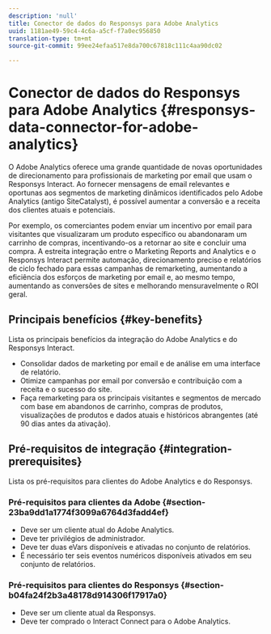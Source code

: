 ```yaml
---
description: 'null'
title: Conector de dados do Responsys para Adobe Analytics
uuid: 1181ae49-59c4-4c6a-a5cf-f7a0ec956850
translation-type: tm+mt
source-git-commit: 99ee24efaa517e8da700c67818c111c4aa90dc02

---
```



# Conector de dados do Responsys para Adobe Analytics {#responsys-data-connector-for-adobe-analytics}

O Adobe Analytics oferece uma grande quantidade de novas oportunidades de direcionamento para profissionais de marketing por email que usam o Responsys Interact. Ao fornecer mensagens de email relevantes e oportunas aos segmentos de marketing dinâmicos identificados pelo Adobe Analytics (antigo SiteCatalyst), é possível aumentar a conversão e a receita dos clientes atuais e potenciais.

Por exemplo, os comerciantes podem enviar um incentivo por email para visitantes que visualizaram um produto específico ou abandonaram um carrinho de compras, incentivando-os a retornar ao site e concluir uma compra. A estreita integração entre o Marketing Reports and Analytics e o Responsys Interact permite automação, direcionamento preciso e relatórios de ciclo fechado para essas campanhas de remarketing, aumentando a eficiência dos esforços de marketing por email e, ao mesmo tempo, aumentando as conversões de sites e melhorando mensuravelmente o ROI geral.

## Principais benefícios {#key-benefits}

Lista os principais benefícios da integração do Adobe Analytics e do Responsys Interact.

* Consolidar dados de marketing por email e de análise em uma interface de relatório.
* Otimize campanhas por email por conversão e contribuição com a receita e o sucesso do site.
* Faça remarketing para os principais visitantes e segmentos de mercado com base em abandonos de carrinho, compras de produtos, visualizações de produtos e dados atuais e históricos abrangentes (até 90 dias antes da ativação).

## Pré-requisitos de integração {#integration-prerequisites}

Lista os pré-requisitos para clientes do Adobe Analytics e do Responsys.

### Pré-requisitos para clientes da Adobe {#section-23ba9dd1a1774f3099a6764d3fadd4ef}

* Deve ser um cliente atual do Adobe Analytics.
* Deve ter privilégios de administrador.
* Deve ter duas eVars disponíveis e ativadas no conjunto de relatórios.
* É necessário ter seis eventos numéricos disponíveis ativados em seu conjunto de relatórios.

### Pré-requisitos para clientes do Responsys {#section-b04fa24f2b3a48178d914306f17917a0}

* Deve ser um cliente atual da Responsys.
* Deve ter comprado o Interact Connect para o Adobe Analytics.
